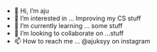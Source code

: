 - 👋 Hi, I’m aju
- 👀 I’m interested in ... Improving my CS stuff
- 🌱 I’m currently learning ... some stuff
- 💞️ I’m looking to collaborate on ...stuff
- 📫 How to reach me ... @ajuksyy on instagram

<!---
ajuksyy/ajuksyy is a ✨ special ✨ repository because its `README.md` (this file) appears on your GitHub profile.
You can click the Preview link to take a look at your changes.
--->
